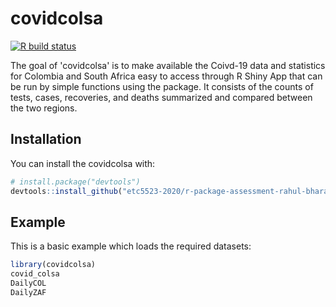 # covidcolsa
<!-- badges: start -->
[![R build status](https://github.com/etc5523-2020/r-package-assessment-rahul-bharadwaj/workflows/R-CMD-check/badge.svg)](https://github.com/etc5523-2020/r-package-assessment-rahul-bharadwaj/actions)
<!-- badges: end -->

The goal of 'covidcolsa' is to make available the Coivd-19 data and statistics for Colombia and South Africa easy to access through R Shiny App that can be run by simple functions using the package. It consists of the counts of tests, cases, recoveries, and deaths summarized and compared between the two regions.

## Installation

You can install the  covidcolsa with:

``` r
# install.package("devtools")
devtools::install_github("etc5523-2020/r-package-assessment-rahul-bharadwaj")
```

## Example

This is a basic example which loads the required datasets:

``` r
library(covidcolsa)
covid_colsa
DailyCOL
DailyZAF
```

